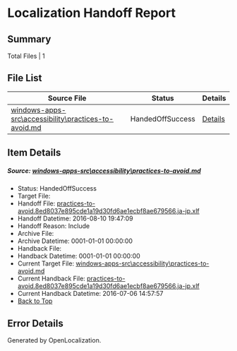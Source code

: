 # <a name='report-top'></a> Localization Handoff Report

## Summary
 Total Files | 1

## File List
 Source File | Status | Details 
 ----------- | ------ | ------- 
 [windows-apps-src\accessibility\practices-to-avoid.md](https://github.com/Microsoft/windows-apps/blob/014fb096817a25651188821fa59b202d260781d5/windows-apps-src/accessibility/practices-to-avoid.md) | HandedOffSuccess | [Details](#382899f038e2ac2ad6e34e98b3ba4849e9685d1040)

## Item Details
##### <a name='382899f038e2ac2ad6e34e98b3ba4849e9685d1040'></a> Source: [windows-apps-src\accessibility\practices-to-avoid.md](https://github.com/Microsoft/windows-apps/blob/014fb096817a25651188821fa59b202d260781d5/windows-apps-src/accessibility/practices-to-avoid.md)
* Status: HandedOffSuccess
* Target File: 
* Handoff File: [practices-to-avoid.8ed8037e895cde1a19d30fd6ae1ecbf8ae679566.ja-jp.xlf](https://github.com/Microsoft/WDG.handoff/blob/25de522881bd4fd579987c6199661bef625ca9b2/ol-handoff/Microsoft/windows-apps.ja-jp/master/practices-to-avoid.8ed8037e895cde1a19d30fd6ae1ecbf8ae679566.ja-jp.xlf)
* Handoff Datetime: 2016-08-10 19:47:09
* Handoff Reason: Include
* Archive File: 
* Archive Datetime: 0001-01-01 00:00:00
* Handback File: 
* Handback Datetime: 0001-01-01 00:00:00
* Current Target File: [windows-apps-src\accessibility\practices-to-avoid.md](https://github.com/Microsoft/windows-apps.ja-jp/blob/50184089ee68f46cd2f416adf3a3994777b91210/windows-apps-src/accessibility/practices-to-avoid.md)
* Current Handback File: [practices-to-avoid.8ed8037e895cde1a19d30fd6ae1ecbf8ae679566.ja-jp.xlf](https://github.com/Microsoft/WDG.handback/blob/4b30c8e256811740592ee2bde985c1f06955abde/ol-handback/Microsoft/windows-apps.ja-jp/master/practices-to-avoid.8ed8037e895cde1a19d30fd6ae1ecbf8ae679566.ja-jp.xlf)
* Current Handback Datetime: 2016-07-06 14:57:57
* [Back to Top](#report-top)


## Error Details

Generated by OpenLocalization.
